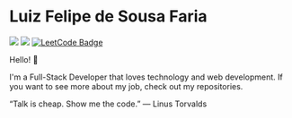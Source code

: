# Luiz Felipe de Sousa Faria

<a href="https://www.linkedin.com/in/luiz-felipe-de-sousa-faria-8a0ba91a8/" target="_blank"><img src="https://img.shields.io/badge/LinkedIn-0077B5?style=for-the-badge&logo=linkedin&logoColor=white"></img></a>
<a href="mailto:lutilipe02@hotmail.com" target="_blank"><img src="https://img.shields.io/badge/Gmail-D14836?style=for-the-badge&logo=gmail&logoColor=white"></img></a>
[![LeetCode Badge](https://img.shields.io/badge/-LeetCode-FFA116?style=for-the-badge&logo=LeetCode&logoColor=black)](https://leetcode.com/lutilipe/)

Hello! 👋  

I'm  a Full-Stack Developer that loves technology and web development. If you want to see more about my job, check out my repositories.     


“Talk is cheap. Show me the code.”
― Linus Torvalds  
